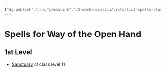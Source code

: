 ```yaml
---
{"dg-publish":true,"permalink":"/3-mechanics/cli/lists/list-spells-classes-monk-way-of-the-open-hand/","tags":["ttrpg-cli/spell/list/subclass/way-of-the-open-hand"],"noteIcon":""}
---
```


# Spells for Way of the Open Hand

## 1st Level

- [Sanctuary](3-Mechanics/CLI/spells/sanctuary.md "PHB") at class level 11